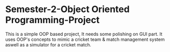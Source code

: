 # Semester-2-Object Oriented Programming-Project
This is a simple OOP based project, It needs some polishing on GUI part.
It uses OOP's concepts to mimic a cricket team & match management system aswell as
a simulator for a cricket match.
